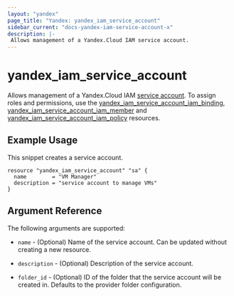 ```yaml
---
layout: "yandex"
page_title: "Yandex: yandex_iam_service_account"
sidebar_current: "docs-yandex-iam-service-account-x"
description: |-
 Allows management of a Yandex.Cloud IAM service account.
---
```


# yandex\_iam\_service\_account

Allows management of a Yandex.Cloud IAM [service account](https://cloud.yandex.com/docs/iam/concepts/users/service-accounts).
To assign roles and permissions, use the [yandex_iam_service_account_iam_binding](iam_service_account_iam_binding.html), 
[yandex_iam_service_account_iam_member](iam_service_account_iam_member.html) and 
[yandex_iam_service_account_iam_policy](iam_service_account_iam_policy.html) resources.

## Example Usage

This snippet creates a service account.

```hcl
resource "yandex_iam_service_account" "sa" {
  name        = "VM Manager"
  description = "service account to manage VMs"
}
```

## Argument Reference

The following arguments are supported:

* `name` - (Optional) Name of the service account.
    Can be updated without creating a new resource.

* `description` - (Optional) Description of the service account.

* `folder_id` - (Optional) ID of the folder that the service account will be created in.
    Defaults to the provider folder configuration.

